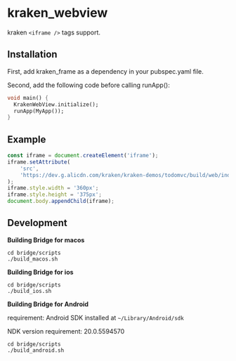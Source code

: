 # kraken_webview

kraken `<iframe />` tags support.

## Installation

First, add kraken_frame as a dependency in your pubspec.yaml file.

Second, add the following code before calling runApp():

```dart
void main() {
  KrakenWebView.initialize();
  runApp(MyApp());
}
```

## Example

```javascript
const iframe = document.createElement('iframe');
iframe.setAttribute(
    'src',
    'https://dev.g.alicdn.com/kraken/kraken-demos/todomvc/build/web/index.html'
);
iframe.style.width = '360px';
iframe.style.height = '375px';
document.body.appendChild(iframe);
```

## Development

**Building Bridge for macos**

```shell
cd bridge/scripts
./build_macos.sh
```

**Building Bridge for ios**
```shell
cd bridge/scripts
./build_ios.sh
```

**Building Bridge for Android**

requirement: Android SDK installed at `~/Library/Android/sdk`

NDK version requirement: 20.0.5594570

```shell
cd bridge/scripts
./build_android.sh
```